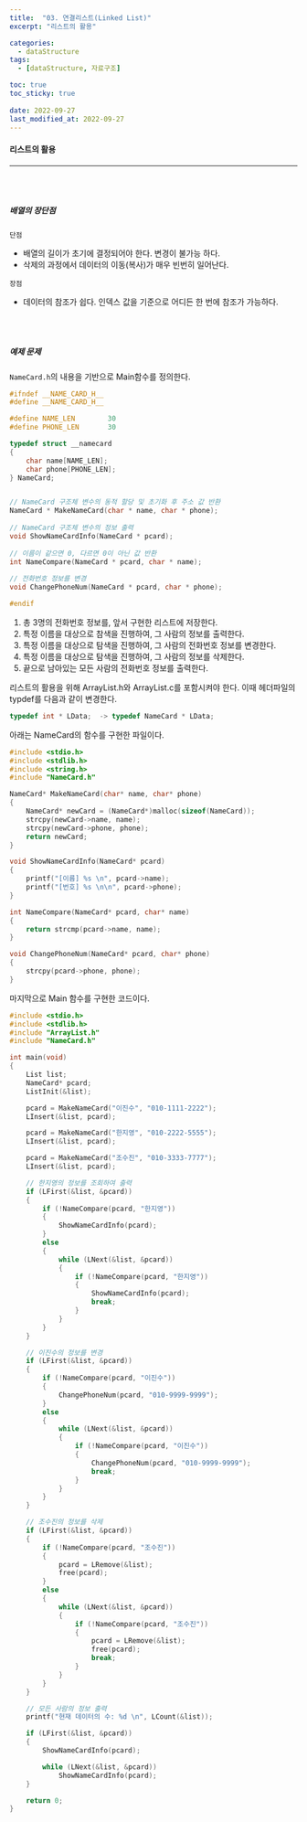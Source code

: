 ```yaml
---
title:  "03. 연결리스트(Linked List)"
excerpt: "리스트의 활용"

categories:
  - dataStructure
tags:
  - [dataStructure, 자료구조]

toc: true
toc_sticky: true
 
date: 2022-09-27
last_modified_at: 2022-09-27
---
```


#### 리스트의 활용
---
<br>
<br>

##### 배열의 장단점  

`단점`  
- 배열의 길이가 초기에 결정되어야 한다. 변경이 불가능 하다.  
- 삭제의 과정에서 데이터의 이동(복사)가 매우 빈번히 일어난다.  

`장점`  
- 데이터의 참조가 쉽다. 인덱스 값을 기준으로 어디든 한 번에 참조가 가능하다. 

<br>
<br>

##### 예제 문제

`NameCard.h`의 내용을 기반으로 Main함수를 정의한다.  

```c
#ifndef __NAME_CARD_H__
#define __NAME_CARD_H__

#define NAME_LEN		30
#define PHONE_LEN		30

typedef struct __namecard
{
	char name[NAME_LEN];
	char phone[PHONE_LEN];
} NameCard;


// NameCard 구조체 변수의 동적 할당 및 초기화 후 주소 값 반환
NameCard * MakeNameCard(char * name, char * phone);
   
// NameCard 구조체 변수의 정보 출력
void ShowNameCardInfo(NameCard * pcard);
   
// 이름이 같으면 0, 다르면 0이 아닌 값 반환
int NameCompare(NameCard * pcard, char * name);
   
// 전화번호 정보를 변경
void ChangePhoneNum(NameCard * pcard, char * phone);

#endif
```

1. 총 3명의 전화번호 정보를, 앞서 구현한 리스트에 저장한다.  
2. 특정 이름을 대상으로 참색을 진행하여, 그 사람의 정보를 출력한다.  
3. 특정 이름을 대상으로 탐색을 진행하여, 그 사람의 전화번호 정보를 변경한다.  
4. 특정 이름을 대상으로 탐색을 진행하여, 그 사람의 정보를 삭제한다.  
5. 끝으로 남아있는 모든 사람의 전화번호 정보를 출력한다.  

리스트의 활용을 위해 ArrayList.h와 ArrayList.c를 포함시켜야 한다. 이때 헤더파일의 typdef를 다음과 같이 변경한다.  

```c
typedef int * LData;  -> typedef NameCard * LData;
```

아래는 NameCard의 함수를 구현한 파일이다.

```c
#include <stdio.h>
#include <stdlib.h>
#include <string.h>
#include "NameCard.h"

NameCard* MakeNameCard(char* name, char* phone)
{
	NameCard* newCard = (NameCard*)malloc(sizeof(NameCard));
	strcpy(newCard->name, name);
	strcpy(newCard->phone, phone);
	return newCard;
}

void ShowNameCardInfo(NameCard* pcard)
{
	printf("[이름] %s \n", pcard->name);
	printf("[번호] %s \n\n", pcard->phone);
}

int NameCompare(NameCard* pcard, char* name)
{
	return strcmp(pcard->name, name);
}

void ChangePhoneNum(NameCard* pcard, char* phone)
{
	strcpy(pcard->phone, phone);
}
```

마지막으로 Main 함수를 구현한 코드이다.  

```c
#include <stdio.h>
#include <stdlib.h>
#include "ArrayList.h"
#include "NameCard.h"

int main(void)
{
	List list;
	NameCard* pcard;
	ListInit(&list);

	pcard = MakeNameCard("이진수", "010-1111-2222");
	LInsert(&list, pcard);

	pcard = MakeNameCard("한지영", "010-2222-5555");
	LInsert(&list, pcard);

	pcard = MakeNameCard("조수진", "010-3333-7777");
	LInsert(&list, pcard);

	// 한지영의 정보를 조회하여 출력
	if (LFirst(&list, &pcard))
	{
		if (!NameCompare(pcard, "한지영"))
		{
			ShowNameCardInfo(pcard);
		}
		else
		{
			while (LNext(&list, &pcard))
			{
				if (!NameCompare(pcard, "한지영"))
				{
					ShowNameCardInfo(pcard);
					break;
				}
			}
		}
	}

	// 이진수의 정보를 변경
	if (LFirst(&list, &pcard))
	{
		if (!NameCompare(pcard, "이진수"))
		{
			ChangePhoneNum(pcard, "010-9999-9999");
		}
		else
		{
			while (LNext(&list, &pcard))
			{
				if (!NameCompare(pcard, "이진수"))
				{
					ChangePhoneNum(pcard, "010-9999-9999");
					break;
				}
			}
		}
	}

	// 조수진의 정보를 삭제
	if (LFirst(&list, &pcard))
	{
		if (!NameCompare(pcard, "조수진"))
		{
			pcard = LRemove(&list);
			free(pcard);
		}
		else
		{
			while (LNext(&list, &pcard))
			{
				if (!NameCompare(pcard, "조수진"))
				{
					pcard = LRemove(&list);
					free(pcard);
					break;
				}
			}
		}
	}

	// 모든 사람의 정보 출력
	printf("현재 데이터의 수: %d \n", LCount(&list));

	if (LFirst(&list, &pcard))
	{
		ShowNameCardInfo(pcard);

		while (LNext(&list, &pcard))
			ShowNameCardInfo(pcard);
	}

	return 0;
}
```  

